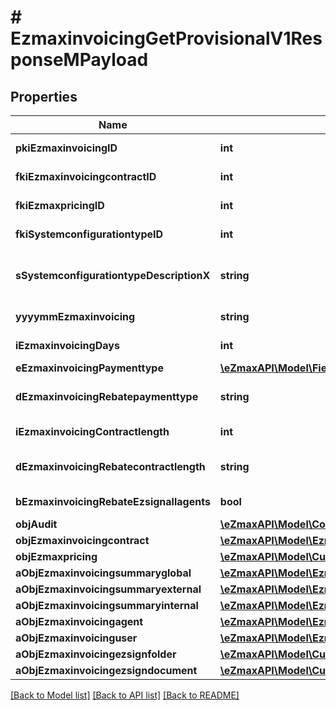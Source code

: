 # # EzmaxinvoicingGetProvisionalV1ResponseMPayload

## Properties

Name | Type | Description | Notes
------------ | ------------- | ------------- | -------------
**pkiEzmaxinvoicingID** | **int** | The unique ID of the Ezmaxinvoicing | [optional]
**fkiEzmaxinvoicingcontractID** | **int** | The unique ID of the Ezmaxinvoicingcontract |
**fkiEzmaxpricingID** | **int** | The unique ID of the Ezmaxpricing |
**fkiSystemconfigurationtypeID** | **int** | The unique ID of the Systemconfigurationtype |
**sSystemconfigurationtypeDescriptionX** | **string** | The description of the Systemconfigurationtype in the language of the requester |
**yyyymmEzmaxinvoicing** | **string** | The YYYYMM period of the Ezmaxinvoicing |
**iEzmaxinvoicingDays** | **int** | The number of days invoiced |
**eEzmaxinvoicingPaymenttype** | [**\eZmaxAPI\Model\FieldEEzmaxinvoicingPaymenttype**](FieldEEzmaxinvoicingPaymenttype.md) |  |
**dEzmaxinvoicingRebatepaymenttype** | **string** | The percentage of rebate depending of the payment type |
**iEzmaxinvoicingContractlength** | **int** | The length of the contract in years |
**dEzmaxinvoicingRebatecontractlength** | **string** | The percentage of rebate depending of the contract length |
**bEzmaxinvoicingRebateEzsignallagents** | **bool** | Whether the rebate for eZsign is for all agents |
**objAudit** | [**\eZmaxAPI\Model\CommonAudit**](CommonAudit.md) |  | [optional]
**objEzmaxinvoicingcontract** | [**\eZmaxAPI\Model\EzmaxinvoicingcontractResponseCompound**](EzmaxinvoicingcontractResponseCompound.md) |  |
**objEzmaxpricing** | [**\eZmaxAPI\Model\CustomEzmaxpricingResponse**](CustomEzmaxpricingResponse.md) |  |
**aObjEzmaxinvoicingsummaryglobal** | [**\eZmaxAPI\Model\EzmaxinvoicingsummaryglobalResponseCompound[]**](EzmaxinvoicingsummaryglobalResponseCompound.md) |  |
**aObjEzmaxinvoicingsummaryexternal** | [**\eZmaxAPI\Model\EzmaxinvoicingsummaryexternalResponseCompound[]**](EzmaxinvoicingsummaryexternalResponseCompound.md) |  |
**aObjEzmaxinvoicingsummaryinternal** | [**\eZmaxAPI\Model\EzmaxinvoicingsummaryinternalResponseCompound[]**](EzmaxinvoicingsummaryinternalResponseCompound.md) |  |
**aObjEzmaxinvoicingagent** | [**\eZmaxAPI\Model\EzmaxinvoicingagentResponseCompound[]**](EzmaxinvoicingagentResponseCompound.md) |  |
**aObjEzmaxinvoicinguser** | [**\eZmaxAPI\Model\EzmaxinvoicinguserResponseCompound[]**](EzmaxinvoicinguserResponseCompound.md) |  |
**aObjEzmaxinvoicingezsignfolder** | [**\eZmaxAPI\Model\CustomEzmaxinvoicingEzsignfolderResponse[]**](CustomEzmaxinvoicingEzsignfolderResponse.md) |  |
**aObjEzmaxinvoicingezsigndocument** | [**\eZmaxAPI\Model\CustomEzmaxinvoicingEzsigndocumentResponse[]**](CustomEzmaxinvoicingEzsigndocumentResponse.md) |  |

[[Back to Model list]](../../README.md#models) [[Back to API list]](../../README.md#endpoints) [[Back to README]](../../README.md)
